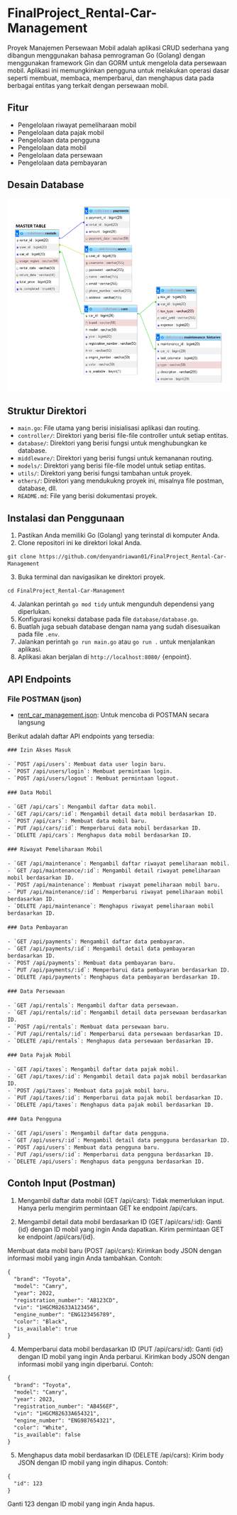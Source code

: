 ﻿# FinalProject_Rental-Car-Management

Proyek Manajemen Persewaan Mobil adalah aplikasi CRUD sederhana yang dibangun menggunakan bahasa pemrograman Go (Golang) dengan menggunakan framework Gin dan GORM untuk mengelola data persewaan mobil. Aplikasi ini memungkinkan pengguna untuk melakukan operasi dasar seperti membuat, membaca, memperbarui, dan menghapus data pada berbagai entitas yang terkait dengan persewaan mobil.

## Fitur
- Pengelolaan riwayat pemeliharaan mobil
- Pengelolaan data pajak mobil
- Pengelolaan data pengguna
- Pengelolaan data mobil
- Pengelolaan data persewaan
- Pengelolaan data pembayaran

## Desain Database

<img src="others/Rent-Car-Database.png">

## Struktur Direktori

- `main.go`: File utama yang berisi inisialisasi aplikasi dan routing.
- `controller/`: Direktori yang berisi file-file controller untuk setiap entitas.
- `database/`: Direktori yang berisi fungsi untuk menghubungkan ke database.
- `middleware/`: Direktori yang berisi fungsi untuk kemananan routing.
- `models/`: Direktori yang berisi file-file model untuk setiap entitas.
- `utils/`: Direktori yang berisi fungsi tambahan untuk proyek.
- `others/`: Direktori yang mendukukng proyek ini, misalnya file postman, database, dll.
- `README.md`: File yang berisi dokumentasi proyek.

## Instalasi dan Penggunaan

1. Pastikan Anda memiliki Go (Golang) yang terinstal di komputer Anda.
2. Clone repositori ini ke direktori lokal Anda.
```
git clone https://github.com/denyandriawan01/FinalProject_Rental-Car-Management
```
3. Buka terminal dan navigasikan ke direktori proyek.
```
cd FinalProject_Rental-Car-Management
```
4. Jalankan perintah `go mod tidy` untuk mengunduh dependensi yang diperlukan.
5. Konfigurasi koneksi database pada file `database/database.go`.
6. Buatlah juga sebuah database dengan nama yang sudah disesuaikan pada file `.env`.
7. Jalankan perintah `go run main.go` atau `go run .` untuk menjalankan aplikasi.
8. Aplikasi akan berjalan di `http://localhost:8080/` {enpoint}.

## API Endpoints

### File POSTMAN (json)
- [rent_car_management.json](https://github.com/syauqqii/FinalProject_Rental-Car-Management/blob/ytta/others/Rental%20Car%20Management.postman_collection.json): Untuk mencoba di POSTMAN secara langsung

Berikut adalah daftar API endpoints yang tersedia:

```plaintext
### Izin Akses Masuk

- `POST /api/users`: Membuat data user login baru.
- `POST /api/users/login`: Membuat permintaan login.
- `POST /api/users/logout`: Membuat permintaan logout.

### Data Mobil

- `GET /api/cars`: Mengambil daftar data mobil.
- `GET /api/cars/:id`: Mengambil detail data mobil berdasarkan ID.
- `POST /api/cars`: Membuat data mobil baru.
- `PUT /api/cars/:id`: Memperbarui data mobil berdasarkan ID.
- `DELETE /api/cars`: Menghapus data mobil berdasarkan ID.

### Riwayat Pemeliharaan Mobil

- `GET /api/maintenance`: Mengambil daftar riwayat pemeliharaan mobil.
- `GET /api/maintenance/:id`: Mengambil detail riwayat pemeliharaan mobil berdasarkan ID.
- `POST /api/maintenance`: Membuat riwayat pemeliharaan mobil baru.
- `PUT /api/maintenance/:id`: Memperbarui riwayat pemeliharaan mobil berdasarkan ID.
- `DELETE /api/maintenance`: Menghapus riwayat pemeliharaan mobil berdasarkan ID.

### Data Pembayaran

- `GET /api/payments`: Mengambil daftar data pembayaran.
- `GET /api/payments/:id`: Mengambil detail data pembayaran berdasarkan ID.
- `POST /api/payments`: Membuat data pembayaran baru.
- `PUT /api/payments/:id`: Memperbarui data pembayaran berdasarkan ID.
- `DELETE /api/payments`: Menghapus data pembayaran berdasarkan ID.

### Data Persewaan

- `GET /api/rentals`: Mengambil daftar data persewaan.
- `GET /api/rentals/:id`: Mengambil detail data persewaan berdasarkan ID.
- `POST /api/rentals`: Membuat data persewaan baru.
- `PUT /api/rentals/:id`: Memperbarui data persewaan berdasarkan ID.
- `DELETE /api/rentals`: Menghapus data persewaan berdasarkan ID.

### Data Pajak Mobil

- `GET /api/taxes`: Mengambil daftar data pajak mobil.
- `GET /api/taxes/:id`: Mengambil detail data pajak mobil berdasarkan ID.
- `POST /api/taxes`: Membuat data pajak mobil baru.
- `PUT /api/taxes/:id`: Memperbarui data pajak mobil berdasarkan ID.
- `DELETE /api/taxes`: Menghapus data pajak mobil berdasarkan ID.

### Data Pengguna

- `GET /api/users`: Mengambil daftar data pengguna.
- `GET /api/users/:id`: Mengambil detail data pengguna berdasarkan ID.
- `POST /api/users`: Membuat data pengguna baru.
- `PUT /api/users/:id`: Memperbarui data pengguna berdasarkan ID.
- `DELETE /api/users`: Menghapus data pengguna berdasarkan ID.

```

## Contoh Input (Postman)

1. Mengambil daftar data mobil (GET /api/cars):
Tidak memerlukan input. Hanya perlu mengirim permintaan GET ke endpoint /api/cars.

2. Mengambil detail data mobil berdasarkan ID (GET /api/cars/:id):
Ganti {id} dengan ID mobil yang ingin Anda dapatkan. Kirim permintaan GET ke endpoint /api/cars/{id}.

Membuat data mobil baru (POST /api/cars):
Kirimkan body JSON dengan informasi mobil yang ingin Anda tambahkan. Contoh:

```plaintext
{
  "brand": "Toyota",
  "model": "Camry",
  "year": 2022,
  "registration_number": "AB123CD",
  "vin": "1HGCM82633A123456",
  "engine_number": "ENG123456789",
  "color": "Black",
  "is_available": true
}
```

4. Memperbarui data mobil berdasarkan ID (PUT /api/cars/:id):
Ganti {id} dengan ID mobil yang ingin Anda perbarui. Kirimkan body JSON dengan informasi mobil yang ingin diperbarui. Contoh:
```plaintext
{
  "brand": "Toyota",
  "model": "Camry",
  "year": 2023,
  "registration_number": "AB456EF",
  "vin": "1HGCM82633A654321",
  "engine_number": "ENG987654321",
  "color": "White",
  "is_available": false
}
```

5. Menghapus data mobil berdasarkan ID (DELETE /api/cars):
Kirim body JSON dengan ID mobil yang ingin dihapus. Contoh:
```plaintext
{
  "id": 123
}
```
Ganti 123 dengan ID mobil yang ingin Anda hapus.
